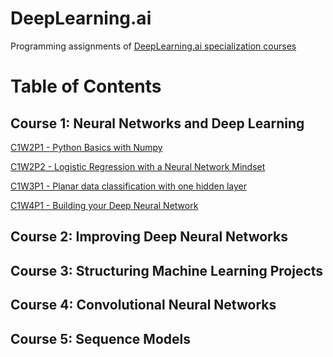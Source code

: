 # DeepLearning.ai
Programming assignments of [DeepLearning.ai specialization courses](https://www.coursera.org/specializations/deep-learning)


# Table of Contents
## Course 1: Neural Networks and Deep Learning
[C1W2P1 - Python Basics with Numpy](/C1W2P1%20-%20Python%20Basics%20with%20Numpy/main.ipynb)

[C1W2P2 - Logistic Regression with a Neural Network Mindset](/C1W2P2%20-%20Logistic%20Regression%20with%20a%20Neural%20Network%20Mindset)

[C1W3P1 - Planar data classification with one hidden layer](/C1W3P1%20-%20Planar%20data%20classification%20with%20one%20hidden%20layer)

[C1W4P1 - Building your Deep Neural Network](/C1W4P1%20-%20Building%20your%20Deep%20Neural%20Network)
## Course 2: Improving Deep Neural Networks
## Course 3: Structuring Machine Learning Projects
## Course 4: Convolutional Neural Networks
## Course 5: Sequence Models
